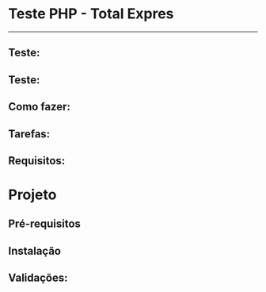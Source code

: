 # Teste PHP - Total Expres
---
Teste:
---

Teste:
---

Como fazer:
---

Tarefas:
---

Requisitos:
---

# Projeto

Pré-requisitos
---

Instalação
---

Validações:
---


